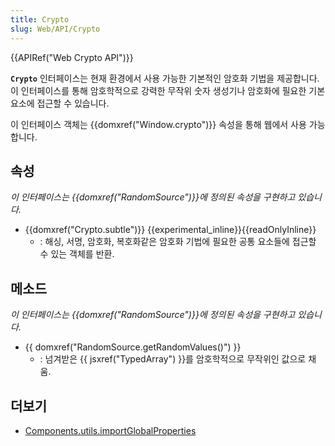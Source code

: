 ```yaml
---
title: Crypto
slug: Web/API/Crypto
---
```

{{APIRef("Web Crypto API")}}

**`Crypto`** 인터페이스는 현재 환경에서 사용 가능한 기본적인 암호화 기법을 제공합니다. 이 인터페이스를 통해 암호학적으로 강력한 무작위 숫자 생성기나 암호화에 필요한 기본 요소에 접근할 수 있습니다.

이 인터페이스 객체는 {{domxref("Window.crypto")}} 속성을 통해 웹에서 사용 가능합니다.

## 속성

_이 인터페이스는 {{domxref("RandomSource")}}에 정의된 속성을 구현하고 있습니다._

- {{domxref("Crypto.subtle")}} {{experimental_inline}}{{readOnlyInline}}
  - : 해싱, 서명, 암호화, 복호화같은 암호화 기법에 필요한 공통 요소들에 접근할 수 있는 객체를 반환.

## 메소드

_이 인터페이스는 {{domxref("RandomSource")}}에 정의된 속성을 구현하고 있습니다._

- {{ domxref("RandomSource.getRandomValues()") }}
  - : 넘겨받은 {{ jsxref("TypedArray") }}를 암호학적으로 무작위인 값으로 채움.

## 더보기

- [Components.utils.importGlobalProperties](/en-US/docs/Components.utils.importGlobalProperties)
